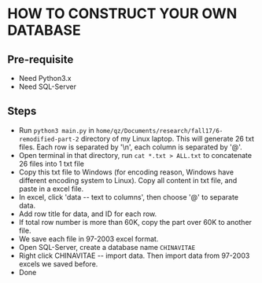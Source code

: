 # HOW TO CONSTRUCT YOUR OWN DATABASE

## Pre-requisite
- Need Python3.x
- Need SQL-Server
## Steps
- Run `python3 main.py` in `home/qz/Documents/research/fall17/6-remodified-part-2` directory of my Linux laptop. This will generate 26 txt files. Each row is separated by '\n', each column is separated by '@'.
- Open terminal in that directory, run `cat *.txt > ALL.txt` to concatenate 26 files into 1 txt file
- Copy this txt file to Windows (for encoding reason, Windows have different encoding system to Linux). Copy all content in txt file, and paste in a excel file.
- In excel, click 'data -- text to columns', then choose '@' to separate data.
- Add row title for data, and ID for each row.
- If total row number is more than 60K, copy the part over 60K to another file.
- We save each file in 97-2003 excel format.
- Open SQL-Server, create a database name `CHINAVITAE`
- Right click CHINAVITAE -- import data. Then import data from 97-2003 excels we saved before.
- Done
